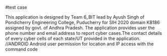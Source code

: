 #test case 

This application is designed by Team 6_BIT lead by Ayush Singh of Pondicherry Engineering College, Puducherry for SIH 2020 domain KB186 assigned by govt. of Andhra Pradesh. The application provides user the phone number and email address to report cyber cases.The contact details of every cyber cells of each state/UT provided in the application.
//ANDROID
Android user permission for location and IP access with the command code 

<uses-permission android:name="android.permission.ACCESS_FINE_LOCATION" />
<uses-permission android:name="android.permission.ACCESS_COARSE_LOCATION" />

